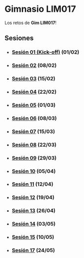 # Gimnasio LIM017

Los retos de **Gim LIM017**!

## Sesiones

- ### [Sesión 01 (Kick-off)](./session-01.md) (01/02)

- ### [Sesión 02](./session-02.md) (08/02)

- ### [Sesión 03](./session-03.md) (15/02)

- ### [Sesión 04](./session-04.md) (22/02)

- ### [Sesión 05](./session-05.md) (01/03)

- ### [Sesión 06](./session-06.md) (08/03)

- ### [Sesión 07](./session-07.md) (15/03)

- ### [Sesión 08](./session-08.md) (22/03)

- ### [Sesión 09](./session-09.md) (29/03)

- ### [Sesión 10](./session-10.md) (05/04)

- ### [Sesión 11](./session-11.md) (12/04)

- ### [Sesión 12](./session-12.md) (19/04)

- ### [Sesión 13](./session-13.md) (26/04)

- ### [Sesión 14](./session-14.md) (03/05)

- ### [Sesión 15](./session-15.md) (10/05)

- ### [Sesión 17](./session-17.md) (24/05)


